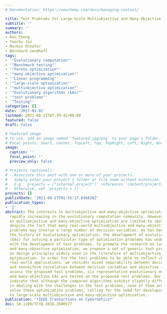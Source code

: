```yaml
---
# Documentation: https://wowchemy.com/docs/managing-content/

title: Test Problems for Large-Scale Multiobjective and Many-Objective Optimization
subtitle: ''
summary: ''
authors:
- Ran Cheng
- Yaochu Jin
- Markus Olhofer
- Bernhard sendhoff
tags:
- '"Evolutionary computation"'
- '"Benchmark testing"'
- '"Pareto optimization"'
- '"many-objective optimization"'
- '"Linear programming"'
- '"large-scale optimization"'
- '"multiobjective optimization"'
- '"Evolutionary algorithms (EAs)"'
- '"test problems"'
- '"Testing"'
categories: []
date: '2017-01-01'
lastmod: 2021-08-27T07:59:42+08:00
featured: false
draft: false

# Featured image
# To use, add an image named `featured.jpg/png` to your page's folder.
# Focal points: Smart, Center, TopLeft, Top, TopRight, Left, Right, BottomLeft, Bottom, BottomRight.
image:
  caption: ''
  focal_point: ''
  preview_only: false

# Projects (optional).
#   Associate this post with one or more of your projects.
#   Simply enter your project's folder or file name without extension.
#   E.g. `projects = ["internal-project"]` references `content/project/deep-learning/index.md`.
#   Otherwise, set `projects = []`.
projects: []
publishDate: '2021-08-27T01:55:17.836636Z'
publication_types:
- '2'
abstract: The interests in multiobjective and many-objective optimization have been
  rapidly increasing in the evolutionary computation community. However, most studies
  on multiobjective and many-objective optimization are limited to small-scale problems,
  despite the fact that many real-world multiobjective and many-objective optimization
  problems may involve a large number of decision variables. As has been evident in
  the history of evolutionary optimization, the development of evolutionary algorithms
  (EAs) for solving a particular type of optimization problems has undergone a co-evolution
  with the development of test problems. To promote the research on large-scale multiobjective
  and many-objective optimization, we propose a set of generic test problems based
  on design principles widely used in the literature of multiobjective and many-objective
  optimization. In order for the test problems to be able to reflect challenges in
  real-world applications, we consider mixed separability between decision variables
  and nonuniform correlation between decision variables and objective functions. To
  assess the proposed test problems, six representative evolutionary multiobjective
  and many-objective EAs are tested on the proposed test problems. Our empirical results
  indicate that although the compared algorithms exhibit slightly different capabilities
  in dealing with the challenges in the test problems, none of them are able to efficiently
  solve these optimization problems, calling for the need for developing new EAs dedicated
  to large-scale multiobjective and many-objective optimization.
publication: '*IEEE Transactions on Cybernetics*'
doi: 10.1109/TCYB.2016.2600577
---
```

